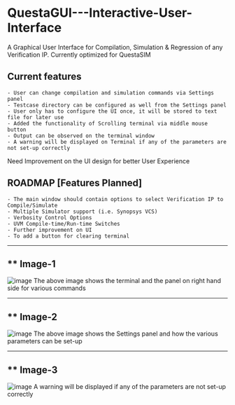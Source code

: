 # QuestaGUI---Interactive-User-Interface
A Graphical User Interface for Compilation, Simulation &amp; Regression of any Verification IP. Currently optimized for QuestaSIM


## Current features

    - User can change compilation and simulation commands via Settings panel
    - Testcase directory can be configured as well from the Settings panel
    - User only has to configure the UI once, it will be stored to text file for later use
    - Added the functionality of Scrolling terminal via middle mouse button
    - Output can be observed on the terminal window
    - A warning will be displayed on Terminal if any of the parameters are not set-up correctly

Need Improvement on the UI design for better User Experience


## ROADMAP [Features Planned]

    - The main window should contain options to select Verification IP to Compile/Simulate
    - Multiple Simulator support (i.e. Synopsys VCS)
    - Verbosity Control Options
    - UVM Compile-time/Run-time Switches
    - Further improvement on UI
    - To add a button for clearing terminal

-------------------
** Image-1
-------------------
![image](https://github.com/VishvasPancholi1604/QuestaGUI---Interactive-User-Interface/assets/127715418/cbfda61b-0d7b-4b84-80ce-1677d7a70146)
The above image shows the terminal and the panel on right hand side for various commands

-------------------
** Image-2
-------------------
![image](https://github.com/VishvasPancholi1604/QuestaGUI---Interactive-User-Interface/assets/127715418/fe1f788c-fe26-4740-9b24-39664c452f2b)
The above image shows the Settings panel and how the various parameters can be set-up

-------------------
** Image-3
-------------------
![image](https://github.com/VishvasPancholi1604/QuestaGUI---Interactive-User-Interface/assets/127715418/f3138048-eb53-45da-9bb1-89908f4fa5cb)
A warning will be displayed if any of the parameters are not set-up correctly
